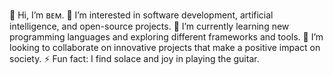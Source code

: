 👋 Hi, I’m ʙᴇᴍ.
👀 I’m interested in software development, artificial intelligence, and open-source projects.
🌱 I’m currently learning new programming languages and exploring different frameworks and tools.
💞️ I’m looking to collaborate on innovative projects that make a positive impact on society.
⚡ Fun fact: I find solace and joy in playing the guitar.
